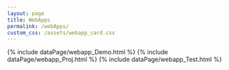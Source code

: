 ```yaml
---
layout: page
title: WebApps
permalink: /webApps/
custom_css: /assets/webapp_card.css
---
```


<!-- {% include dataPage/webapp_App.html %} -->
{% include dataPage/webapp_Demo.html %}
{% include dataPage/webapp_Proj.html %}
{% include dataPage/webapp_Test.html %}